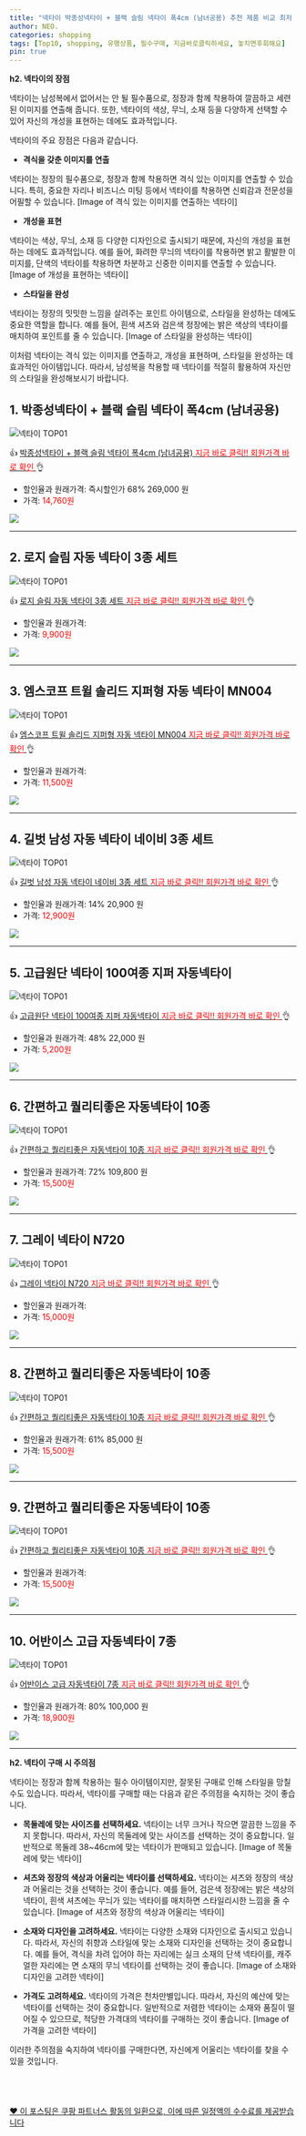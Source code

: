 ```yaml
---
title: "넥타이 박종성넥타이 + 블랙 슬림 넥타이 폭4cm (남녀공용) 추천 제품 비교 최저 가격 비교 장점 구매가이드"
author: NEO.
categories: shopping
tags: [Top10, shopping, 유행상품, 필수구매, 지금바로클릭하세요, 놓치면후회해요]
pin: true
---
```

**h2. 넥타이의 장점**

넥타이는 남성복에서 없어서는 안 될 필수품으로, 정장과 함께 착용하여 깔끔하고 세련된 이미지를 연출해 줍니다. 또한, 넥타이의 색상, 무늬, 소재 등을 다양하게 선택할 수 있어 자신의 개성을 표현하는 데에도 효과적입니다.

넥타이의 주요 장점은 다음과 같습니다.

* **격식을 갖춘 이미지를 연출**

넥타이는 정장의 필수품으로, 정장과 함께 착용하면 격식 있는 이미지를 연출할 수 있습니다. 특히, 중요한 자리나 비즈니스 미팅 등에서 넥타이를 착용하면 신뢰감과 전문성을 어필할 수 있습니다.
[Image of 격식 있는 이미지를 연출하는 넥타이]

* **개성을 표현**

넥타이는 색상, 무늬, 소재 등 다양한 디자인으로 출시되기 때문에, 자신의 개성을 표현하는 데에도 효과적입니다. 예를 들어, 화려한 무늬의 넥타이를 착용하면 밝고 활발한 이미지를, 단색의 넥타이를 착용하면 차분하고 신중한 이미지를 연출할 수 있습니다.
[Image of 개성을 표현하는 넥타이]

* **스타일을 완성**

넥타이는 정장의 밋밋한 느낌을 살려주는 포인트 아이템으로, 스타일을 완성하는 데에도 중요한 역할을 합니다. 예를 들어, 흰색 셔츠와 검은색 정장에는 밝은 색상의 넥타이를 매치하여 포인트를 줄 수 있습니다.
[Image of 스타일을 완성하는 넥타이]

이처럼 넥타이는 격식 있는 이미지를 연출하고, 개성을 표현하며, 스타일을 완성하는 데 효과적인 아이템입니다. 따라서, 남성복을 착용할 때 넥타이를 적절히 활용하여 자신만의 스타일을 완성해보시기 바랍니다.

   

## 1. 박종성넥타이 + 블랙 슬림 넥타이 폭4cm (남녀공용)

![넥타이 TOP01](https://thumbnail9.coupangcdn.com/thumbnails/remote/490x490ex/image/vendor_inventory/7a17/ec311873b05bc1aeb12cf098823fb9c1269ce75864a59d8ad025c6a06885.jpg)


👍 [박종성넥타이 + 블랙 슬림 넥타이 폭4cm (남녀공용) <font color=red> 지금 바로 클릭!! 회원가격 바로 확인 </font> ](https://link.coupang.com/re/AFFSDP?lptag=AF3617701&subid=GithubCoopas&pageKey=7604231743&traceid=V0-153&itemId=20123603344&vendorItemId=86909761272) 👌 


- 할인율과 원래가격: 즉시할인가 68%  269,000   원
- 가격: <span style='color:red'>14,760원</span>

[![](/discount_price.png)](https://link.coupang.com/re/AFFSDP?lptag=AF3617701&subid=GithubCoopas&pageKey=7604231743&traceid=V0-153&itemId=20123603344&vendorItemId=86909761272)

---


   

## 2. 로지 슬림 자동 넥타이 3종 세트

![넥타이 TOP01](https://thumbnail6.coupangcdn.com/thumbnails/remote/490x490ex/image/rs_quotation_api/hkho8c5w/8235932e83cd4fefa65bb732982c0c2c.jpg)


👍 [로지 슬림 자동 넥타이 3종 세트 <font color=red> 지금 바로 클릭!! 회원가격 바로 확인 </font> ](https://link.coupang.com/re/AFFSDP?lptag=AF3617701&subid=GithubCoopas&pageKey=6408249902&traceid=V0-153&itemId=13732102471&vendorItemId=81380306798) 👌 


- 할인율과 원래가격: 
- 가격: <span style='color:red'>9,900원</span>

[![](/discount_price.png)](https://link.coupang.com/re/AFFSDP?lptag=AF3617701&subid=GithubCoopas&pageKey=6408249902&traceid=V0-153&itemId=13732102471&vendorItemId=81380306798)

---


   

## 3. 엠스코프 트윌 솔리드 지퍼형 자동 넥타이 MN004

![넥타이 TOP01](https://thumbnail7.coupangcdn.com/thumbnails/remote/490x490ex/image/retail/images/3646375770216050-b0bd779a-68b2-4311-8316-2e9273a96658.jpg)


👍 [엠스코프 트윌 솔리드 지퍼형 자동 넥타이 MN004 <font color=red> 지금 바로 클릭!! 회원가격 바로 확인 </font> ](https://link.coupang.com/re/AFFSDP?lptag=AF3617701&subid=GithubCoopas&pageKey=1885514193&traceid=V0-153&itemId=3203943329&vendorItemId=71398938712) 👌 


- 할인율과 원래가격: 
- 가격: <span style='color:red'>11,500원</span>

[![](/discount_price.png)](https://link.coupang.com/re/AFFSDP?lptag=AF3617701&subid=GithubCoopas&pageKey=1885514193&traceid=V0-153&itemId=3203943329&vendorItemId=71398938712)

---


   

## 4. 길벗 남성 자동 넥타이 네이비 3종 세트

![넥타이 TOP01](https://thumbnail7.coupangcdn.com/thumbnails/remote/490x490ex/image/vendor_inventory/2147/f4d92bf63a25353d2c73cfc34cf7924b15c03ab1ac49ac765491ccef646f.jpg)


👍 [길벗 남성 자동 넥타이 네이비 3종 세트 <font color=red> 지금 바로 클릭!! 회원가격 바로 확인 </font> ](https://link.coupang.com/re/AFFSDP?lptag=AF3617701&subid=GithubCoopas&pageKey=7603853155&traceid=V0-153&itemId=20121680118&vendorItemId=86929892757) 👌 


- 할인율과 원래가격: 14%  20,900   원
- 가격: <span style='color:red'>12,900원</span>

[![](/discount_price.png)](https://link.coupang.com/re/AFFSDP?lptag=AF3617701&subid=GithubCoopas&pageKey=7603853155&traceid=V0-153&itemId=20121680118&vendorItemId=86929892757)

---


   

## 5. 고급원단 넥타이 100여종 지퍼 자동넥타이

![넥타이 TOP01](https://thumbnail9.coupangcdn.com/thumbnails/remote/490x490ex/image/vendor_inventory/d170/681b2cdd8856d87381f348f4c211517b0e825c437b8819c2e2bc2c05f5f3.jpg)


👍 [고급원단 넥타이 100여종 지퍼 자동넥타이 <font color=red> 지금 바로 클릭!! 회원가격 바로 확인 </font> ](https://link.coupang.com/re/AFFSDP?lptag=AF3617701&subid=GithubCoopas&pageKey=194555872&traceid=V0-153&itemId=558146938&vendorItemId=4466168451) 👌 


- 할인율과 원래가격: 48%  22,000   원
- 가격: <span style='color:red'>5,200원</span>

[![](/discount_price.png)](https://link.coupang.com/re/AFFSDP?lptag=AF3617701&subid=GithubCoopas&pageKey=194555872&traceid=V0-153&itemId=558146938&vendorItemId=4466168451)

---


   

## 6. 간편하고 퀄리티좋은 자동넥타이 10종

![넥타이 TOP01](https://thumbnail9.coupangcdn.com/thumbnails/remote/490x490ex/image/vendor_inventory/130d/a3e9874ae5cad8702bd015f25c304b4385dd6a5f08f68d39e3a421984497.jpg)


👍 [간편하고 퀄리티좋은 자동넥타이 10종 <font color=red> 지금 바로 클릭!! 회원가격 바로 확인 </font> ](https://link.coupang.com/re/AFFSDP?lptag=AF3617701&subid=GithubCoopas&pageKey=5286286981&traceid=V0-153&itemId=7585708622&vendorItemId=74876224636) 👌 


- 할인율과 원래가격: 72%  109,800   원
- 가격: <span style='color:red'>15,500원</span>

[![](/discount_price.png)](https://link.coupang.com/re/AFFSDP?lptag=AF3617701&subid=GithubCoopas&pageKey=5286286981&traceid=V0-153&itemId=7585708622&vendorItemId=74876224636)

---


   

## 7. 그레이 넥타이 N720

![넥타이 TOP01](https://thumbnail8.coupangcdn.com/thumbnails/remote/490x490ex/image/vendor_inventory/1c2a/f653698276a6c8c369bef5b22dc3626283e012703e23f178280da73164bd.jpg)


👍 [그레이 넥타이 N720 <font color=red> 지금 바로 클릭!! 회원가격 바로 확인 </font> ](https://link.coupang.com/re/AFFSDP?lptag=AF3617701&subid=GithubCoopas&pageKey=5212499359&traceid=V0-153&itemId=7295137262&vendorItemId=74586430206) 👌 


- 할인율과 원래가격: 
- 가격: <span style='color:red'>15,000원</span>

[![](/discount_price.png)](https://link.coupang.com/re/AFFSDP?lptag=AF3617701&subid=GithubCoopas&pageKey=5212499359&traceid=V0-153&itemId=7295137262&vendorItemId=74586430206)

---


   

## 8. 간편하고 퀄리티좋은 자동넥타이 10종

![넥타이 TOP01](https://thumbnail9.coupangcdn.com/thumbnails/remote/490x490ex/image/vendor_inventory/130d/a3e9874ae5cad8702bd015f25c304b4385dd6a5f08f68d39e3a421984497.jpg)


👍 [간편하고 퀄리티좋은 자동넥타이 10종 <font color=red> 지금 바로 클릭!! 회원가격 바로 확인 </font> ](https://link.coupang.com/re/AFFSDP?lptag=AF3617701&subid=GithubCoopas&pageKey=5286286981&traceid=V0-153&itemId=7585708622&vendorItemId=74876224636) 👌 


- 할인율과 원래가격: 61%  85,000   원
- 가격: <span style='color:red'>15,500원</span>

[![](/discount_price.png)](https://link.coupang.com/re/AFFSDP?lptag=AF3617701&subid=GithubCoopas&pageKey=5286286981&traceid=V0-153&itemId=7585708622&vendorItemId=74876224636)

---


   

## 9. 간편하고 퀄리티좋은 자동넥타이 10종

![넥타이 TOP01](https://thumbnail7.coupangcdn.com/thumbnails/remote/490x490ex/image/vendor_inventory/b623/0a64bc6da14f5f783af3201a18b075799de8f33ccea330f9404e1c7203e8.jpg)


👍 [간편하고 퀄리티좋은 자동넥타이 10종 <font color=red> 지금 바로 클릭!! 회원가격 바로 확인 </font> ](https://link.coupang.com/re/AFFSDP?lptag=AF3617701&subid=GithubCoopas&pageKey=5286286981&traceid=V0-153&itemId=7585708611&vendorItemId=74876224609) 👌 


- 할인율과 원래가격: 
- 가격: <span style='color:red'>15,500원</span>

[![](/discount_price.png)](https://link.coupang.com/re/AFFSDP?lptag=AF3617701&subid=GithubCoopas&pageKey=5286286981&traceid=V0-153&itemId=7585708611&vendorItemId=74876224609)

---


   

## 10. 어반이스 고급 자동넥타이 7종

![넥타이 TOP01](https://thumbnail8.coupangcdn.com/thumbnails/remote/490x490ex/image/vendor_inventory/b660/68e02cd56dc56d6b0954003231c2dda481965414df5903f64d2ee5f07b1d.jpg)


👍 [어반이스 고급 자동넥타이 7종 <font color=red> 지금 바로 클릭!! 회원가격 바로 확인 </font> ](https://link.coupang.com/re/AFFSDP?lptag=AF3617701&subid=GithubCoopas&pageKey=7335656702&traceid=V0-153&itemId=18842694673&vendorItemId=85972290752) 👌 


- 할인율과 원래가격: 80%  100,000   원
- 가격: <span style='color:red'>18,900원</span>

[![](/discount_price.png)](https://link.coupang.com/re/AFFSDP?lptag=AF3617701&subid=GithubCoopas&pageKey=7335656702&traceid=V0-153&itemId=18842694673&vendorItemId=85972290752)

---
**h2. 넥타이 구매 시 주의점**

넥타이는 정장과 함께 착용하는 필수 아이템이지만, 잘못된 구매로 인해 스타일을 망칠 수도 있습니다. 따라서, 넥타이를 구매할 때는 다음과 같은 주의점을 숙지하는 것이 좋습니다.

* **목둘레에 맞는 사이즈를 선택하세요.** 넥타이는 너무 크거나 작으면 깔끔한 느낌을 주지 못합니다. 따라서, 자신의 목둘레에 맞는 사이즈를 선택하는 것이 중요합니다. 일반적으로 목둘레 38~46cm에 맞는 넥타이가 판매되고 있습니다.
[Image of 목둘레에 맞는 넥타이]

* **셔츠와 정장의 색상과 어울리는 넥타이를 선택하세요.** 넥타이는 셔츠와 정장의 색상과 어울리는 것을 선택하는 것이 좋습니다. 예를 들어, 검은색 정장에는 밝은 색상의 넥타이, 흰색 셔츠에는 무늬가 있는 넥타이를 매치하면 스타일리시한 느낌을 줄 수 있습니다.
[Image of 셔츠와 정장의 색상과 어울리는 넥타이]

* **소재와 디자인을 고려하세요.** 넥타이는 다양한 소재와 디자인으로 출시되고 있습니다. 따라서, 자신의 취향과 스타일에 맞는 소재와 디자인을 선택하는 것이 중요합니다. 예를 들어, 격식을 차려 입어야 하는 자리에는 실크 소재의 단색 넥타이를, 캐주얼한 자리에는 면 소재의 무늬 넥타이를 선택하는 것이 좋습니다.
[Image of 소재와 디자인을 고려한 넥타이]

* **가격도 고려하세요.** 넥타이의 가격은 천차만별입니다. 따라서, 자신의 예산에 맞는 넥타이를 선택하는 것이 중요합니다. 일반적으로 저렴한 넥타이는 소재와 품질이 떨어질 수 있으므로, 적당한 가격대의 넥타이를 구매하는 것이 좋습니다.
[Image of 가격을 고려한 넥타이]

이러한 주의점을 숙지하여 넥타이를 구매한다면, 자신에게 어울리는 넥타이를 찾을 수 있을 것입니다.<br><br><br><br><br> [ ❤  이 포스팅은 쿠팡 파트너스 활동의 일환으로, 이에 따른 일정액의 수수료를 제공받습니다](https://link.coupang.com/a/bcEFyh)